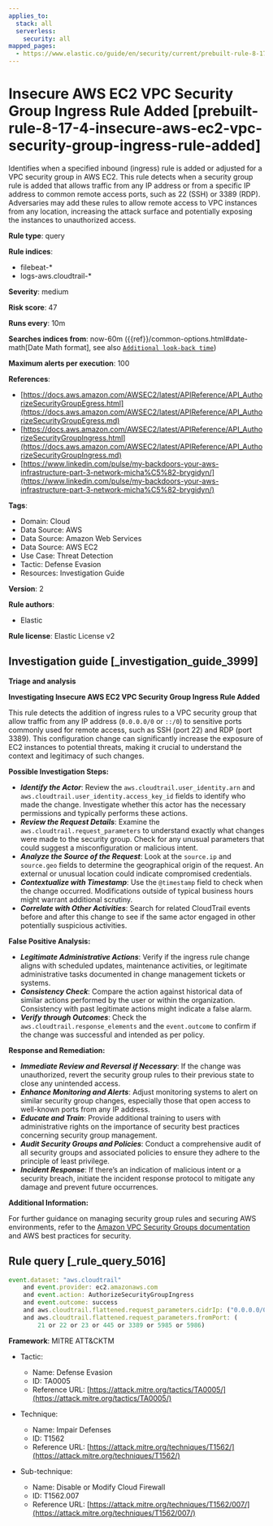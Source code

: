 ```yaml
---
applies_to:
  stack: all
  serverless:
    security: all
mapped_pages:
  - https://www.elastic.co/guide/en/security/current/prebuilt-rule-8-17-4-insecure-aws-ec2-vpc-security-group-ingress-rule-added.html
---
```


# Insecure AWS EC2 VPC Security Group Ingress Rule Added [prebuilt-rule-8-17-4-insecure-aws-ec2-vpc-security-group-ingress-rule-added]

Identifies when a specified inbound (ingress) rule is added or adjusted for a VPC security group in AWS EC2. This rule detects when a security group rule is added that allows traffic from any IP address or from a specific IP address to common remote access ports, such as 22 (SSH) or 3389 (RDP). Adversaries may add these rules to allow remote access to VPC instances from any location, increasing the attack surface and potentially exposing the instances to unauthorized access.

**Rule type**: query

**Rule indices**:

* filebeat-*
* logs-aws.cloudtrail-*

**Severity**: medium

**Risk score**: 47

**Runs every**: 10m

**Searches indices from**: now-60m ({{ref}}/common-options.html#date-math[Date Math format], see also [`Additional look-back time`](docs-content://solutions/security/detect-and-alert/create-detection-rule.md#rule-schedule))

**Maximum alerts per execution**: 100

**References**:

* [https://docs.aws.amazon.com/AWSEC2/latest/APIReference/API_AuthorizeSecurityGroupEgress.html](https://docs.aws.amazon.com/AWSEC2/latest/APIReference/API_AuthorizeSecurityGroupEgress.md)
* [https://docs.aws.amazon.com/AWSEC2/latest/APIReference/API_AuthorizeSecurityGroupIngress.html](https://docs.aws.amazon.com/AWSEC2/latest/APIReference/API_AuthorizeSecurityGroupIngress.md)
* [https://www.linkedin.com/pulse/my-backdoors-your-aws-infrastructure-part-3-network-micha%C5%82-brygidyn/](https://www.linkedin.com/pulse/my-backdoors-your-aws-infrastructure-part-3-network-micha%C5%82-brygidyn/)

**Tags**:

* Domain: Cloud
* Data Source: AWS
* Data Source: Amazon Web Services
* Data Source: AWS EC2
* Use Case: Threat Detection
* Tactic: Defense Evasion
* Resources: Investigation Guide

**Version**: 2

**Rule authors**:

* Elastic

**Rule license**: Elastic License v2

## Investigation guide [_investigation_guide_3999]

**Triage and analysis**

**Investigating Insecure AWS EC2 VPC Security Group Ingress Rule Added**

This rule detects the addition of ingress rules to a VPC security group that allow traffic from any IP address (`0.0.0.0/0` or `::/0`) to sensitive ports commonly used for remote access, such as SSH (port 22) and RDP (port 3389). This configuration change can significantly increase the exposure of EC2 instances to potential threats, making it crucial to understand the context and legitimacy of such changes.

**Possible Investigation Steps:**

* ***Identify the Actor***: Review the `aws.cloudtrail.user_identity.arn` and `aws.cloudtrail.user_identity.access_key_id` fields to identify who made the change. Investigate whether this actor has the necessary permissions and typically performs these actions.
* ***Review the Request Details***: Examine the `aws.cloudtrail.request_parameters` to understand exactly what changes were made to the security group. Check for any unusual parameters that could suggest a misconfiguration or malicious intent.
* ***Analyze the Source of the Request***: Look at the `source.ip` and `source.geo` fields to determine the geographical origin of the request. An external or unusual location could indicate compromised credentials.
* ***Contextualize with Timestamp***: Use the `@timestamp` field to check when the change occurred. Modifications outside of typical business hours might warrant additional scrutiny.
* ***Correlate with Other Activities***: Search for related CloudTrail events before and after this change to see if the same actor engaged in other potentially suspicious activities.

**False Positive Analysis:**

* ***Legitimate Administrative Actions***: Verify if the ingress rule change aligns with scheduled updates, maintenance activities, or legitimate administrative tasks documented in change management tickets or systems.
* ***Consistency Check***: Compare the action against historical data of similar actions performed by the user or within the organization. Consistency with past legitimate actions might indicate a false alarm.
* ***Verify through Outcomes***: Check the `aws.cloudtrail.response_elements` and the `event.outcome` to confirm if the change was successful and intended as per policy.

**Response and Remediation:**

* ***Immediate Review and Reversal if Necessary***: If the change was unauthorized, revert the security group rules to their previous state to close any unintended access.
* ***Enhance Monitoring and Alerts***: Adjust monitoring systems to alert on similar security group changes, especially those that open access to well-known ports from any IP address.
* ***Educate and Train***: Provide additional training to users with administrative rights on the importance of security best practices concerning security group management.
* ***Audit Security Groups and Policies***: Conduct a comprehensive audit of all security groups and associated policies to ensure they adhere to the principle of least privilege.
* ***Incident Response***: If there’s an indication of malicious intent or a security breach, initiate the incident response protocol to mitigate any damage and prevent future occurrences.

**Additional Information:**

For further guidance on managing security group rules and securing AWS environments, refer to the [Amazon VPC Security Groups documentation](https://docs.aws.amazon.com/vpc/latest/userguide/VPC_SecurityGroups.md) and AWS best practices for security.


## Rule query [_rule_query_5016]

```js
event.dataset: "aws.cloudtrail"
    and event.provider: ec2.amazonaws.com
    and event.action: AuthorizeSecurityGroupIngress
    and event.outcome: success
    and aws.cloudtrail.flattened.request_parameters.cidrIp: ("0.0.0.0/0" or "::/0")
    and aws.cloudtrail.flattened.request_parameters.fromPort: (
        21 or 22 or 23 or 445 or 3389 or 5985 or 5986)
```

**Framework**: MITRE ATT&CKTM

* Tactic:

    * Name: Defense Evasion
    * ID: TA0005
    * Reference URL: [https://attack.mitre.org/tactics/TA0005/](https://attack.mitre.org/tactics/TA0005/)

* Technique:

    * Name: Impair Defenses
    * ID: T1562
    * Reference URL: [https://attack.mitre.org/techniques/T1562/](https://attack.mitre.org/techniques/T1562/)

* Sub-technique:

    * Name: Disable or Modify Cloud Firewall
    * ID: T1562.007
    * Reference URL: [https://attack.mitre.org/techniques/T1562/007/](https://attack.mitre.org/techniques/T1562/007/)



